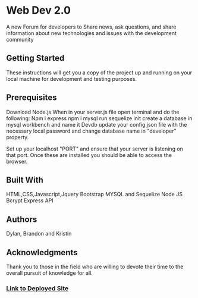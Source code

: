 # Web Dev 2.0 

A new Forum for developers to Share news, ask questions, and share information about new technologies and issues with the development community

## Getting Started

These instructions will get you a copy of the project up and running on your local machine for development and testing purposes.

## Prerequisites
Download Node.js
When in your server.js file open terminal and do the following:
Npm i express
npm i mysql
run sequelize init
create a database in mysql workbench and name it Devdb
update your config.json file with the necessary local password and change database name in "developer" property. 

Set up your localhost "PORT" and ensure that your server is listening on that port. 
Once these are installed you should be able to access the browser.

## Built With
HTML,CSS,Javascript,Jquery
Bootstrap
MYSQL and Sequelize
Node JS
Bcrypt
Express
API


## Authors
Dylan, Brandon and Kristin

## Acknowledgments
Thank you to those in the field who are willing to devote their time to the overall pursuit of knowledge for all.

### [Link to Deployed Site](https://uw-coding-bootcamp-project2.herokuapp.com/)